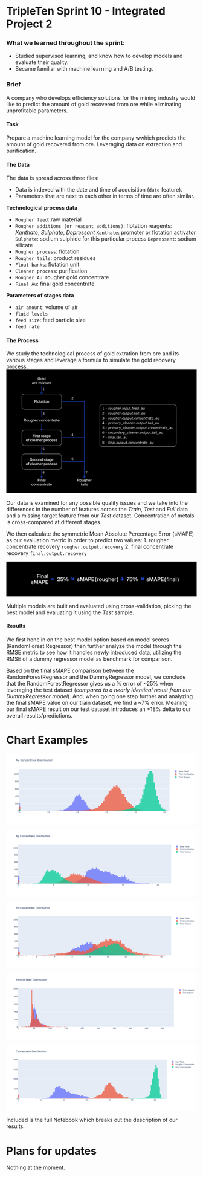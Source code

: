 # TripleTen Sprint 10 - Integrated Project 2

### What we learned throughout the sprint:

- Studied supervised learning, and know how to develop models and evaluate their quality. 
- Became familiar with machine learning and A/B testing. 

### Brief

A company who develops efficiency solutions for the mining industry would like to predict the amount of gold recovered from ore while eliminating unprofitable parameters.

#### Task

Prepare a machine learning model for the company wwhich predicts the amount of gold recovered from ore. Leveraging data on extraction and purification.

#### The Data

The data is spread across three files:

- Data is indexed with the date and time of acquisition (`date` feature). 
- Parameters that are next to each other in terms of time are often similar.

**Technological process data**
- `Rougher feed`: raw material
- `Rougher additions (or reagent additions)`: flotation reagents: *Xanthate*, *Sulphate*, *Depressant*
    `Xanthate`: promoter or flotation activator
    `Sulphate`: sodium sulphide for this particular process
    `Depressant`: sodium silicate
- `Rougher process`: flotation
- `Rougher tails`: product residues
- `Float banks`: flotation unit
- `Cleaner process`: purification
- `Rougher Au`: rougher gold concentrate
- `Final Au`: final gold concentrate

**Parameters of stages data**
- `air amount`: volume of air
- `fluid levels`
- `feed size`: feed particle size
- `feed rate`


#### The Process

We study the technological process of gold extration from ore and its various stages and leverage a formula to simulate the gold recovery process. 
![Alt text](images/image.png)

Our data is examined for any possible quality issues and we take into the differences in the number of features across the *Train*, *Test* and *Full* data and a missing target feature from our *Test* dataset. Concentration of metals is cross-compared at different stages.

We then calculate the symmetric Mean Absolute Percentage Error (sMAPE) as our evaluation metric in order to predict two values:
    1. rougher concentrate recovery `rougher.output.recovery`
    2. final concentrate recovery `final.output.recovery`

![Alt text](images/image-1.png)

Multiple models are built and evaluated using cross-validation, picking the best model and evaluating it using the *Test* sample. 

#### Results

We first hone in on the best model option based on model scores (RandomForest Regressor) then further analyze the model through the RMSE metric to see how it handles newly introduced data, utilizing the RMSE of a dummy regressor model as benchmark for comparison.

Based on the final sMAPE comparison between the RandomForestRegressor and the DummyRegressor model, we conclude that the RandomForestRegressor gives us a % error of ~25% when leveraging the test dataset (*compared to a nearly identical result from our DummyRegressor model*). And, when going one step further and analyzing the final sMAPE value on our train dataset, we find a ~7% error. Meaning our final sMAPE result on our test dataset introduces an +18% delta to our overall results/predictions. 

# Chart Examples

![Alt text](images/newplot.png)

![Alt text](images/newplot2.png)

![Alt text](images/newplot3.png)

![Alt text](images/newplot4.png)

![Alt text](images/newplot5.png)

Included is the full Notebook which breaks out the description of our results.

# Plans for updates

Nothing at the moment.
